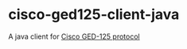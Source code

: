 # cisco-ged125-client-java

A java client for [Cisco GED-125 protocol](https://developer.cisco.com/site/ivr-protocol/overview/)
